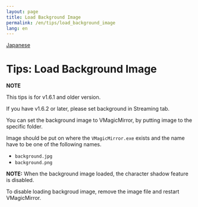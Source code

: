 ```yaml
---
layout: page
title: Load Background Image
permalink: /en/tips/load_background_image
lang: en
---
```


[Japanese](../../tips/load_background_image)

# Tips: Load Background Image

<div class="note-area" markdown="1">

**NOTE**

This tips is for v1.6.1 and older version.

If you have v1.6.2 or later, please set background in Streaming tab.

</div>


You can set the background image to VMagicMirror, by putting image to the specific folder.

Image should be put on where the `VMagicMirror.exe` exists and the name have to be one of the following names.

* `background.jpg`
* `background.png`

**NOTE:** When the background image loaded, the character shadow feature is disabled.

To disable loading backgroud image, remove the image file and restart VMagicMirror.
